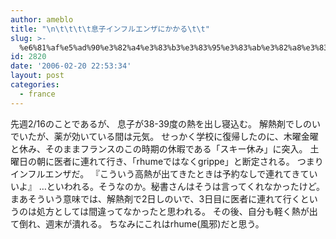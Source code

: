 ```yaml
---
author: ameblo
title: "\n\t\t\t\t息子インフルエンザにかかる\t\t"
slug: >-
  %e6%81%af%e5%ad%90%e3%82%a4%e3%83%b3%e3%83%95%e3%83%ab%e3%82%a8%e3%83%b3%e3%82%b6%e3%81%ab%e3%81%8b%e3%81%8b%e3%82%8b
id: 2820
date: '2006-02-20 22:53:34'
layout: post
categories:
  - france
---
```


先週2/16のことであるが、 息子が38-39度の熱を出し寝込む。 解熱剤でしのいでいたが、薬が効いている間は元気。 せっかく学校に復帰したのに、木曜金曜と休み、そのままフランスのこの時期の休暇である「スキー休み」に突入。 土曜日の朝に医者に連れて行き、「rhumeではなくgrippe」と断定される。 つまりインフルエンザだ。 『こういう高熱が出てきたときは予約なしで連れてきていいよ』 …といわれる。そうなのか。秘書さんはそうは言ってくれなかったけど。 まあそういう意味では、解熱剤で2日しのいで、3日目に医者に連れて行くというのは処方としては間違ってなかったと思われる。 その後、自分も軽く熱が出て倒れ、週末が潰れる。 ちなみにこれはrhume(風邪)だと思う。